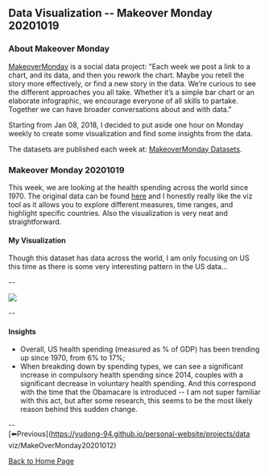 <head>
  <!-- Global site tag (gtag.js) - Google Analytics -->
<script async src="https://www.googletagmanager.com/gtag/js?id=UA-112502179-1"></script>
<script>
  window.dataLayer = window.dataLayer || [];
  function gtag(){dataLayer.push(arguments);}
  gtag('js', new Date());

  gtag('config', 'UA-112502179-1');
</script>
</head>


## Data Visualization -- Makeover Monday 20201019

### About Makeover Monday

[MakeoverMonday](http://www.makeovermonday.co.uk/) is a social data project:
"Each week we post a link to a chart, and its data, and then you rework the chart.
Maybe you retell the story more effectively, or find a new story in the data.
We’re curious to see the different approaches you all take. Whether it’s a simple bar chart or an elaborate infographic, we encourage everyone of all skills to partake.
Together we can have broader conversations about and with data."

Starting from Jan 08, 2018, I decided to put aside one hour on Monday weekly to create some visualization and find some insights from the data.

The datasets are published each week at: [MakeoverMonday Datasets](http://www.makeovermonday.co.uk/data/).

### Makeover Monday 20201019

This week, we are looking at the health spending across the world since 1970. The original data can be found [here](https://data.oecd.org/healthres/health-spending.htm) and I honestly really like the viz tool as it allows you to explore different measures, time ranges, and highlight specific countries. Also the visualization is very neat and straightforward.  

#### My Visualization

Though this dataset has data across the world, I am only focusing on US this time as there is some very interesting pattern in the US data...   

--  
<div class='tableauPlaceholder' id='viz1603160737161' style='position: relative'>
<noscript><a href='#'>
  <img alt=' ' src='https:&#47;&#47;public.tableau.com&#47;static&#47;images&#47;Ma&#47;MakeOverMonday20201019USHealthSpending&#47;USHealthSpending1970-2019&#47;1_rss.png' style='border: none' />
</a></noscript>
<object class='tableauViz'  style='display:none;'>
  <param name='host_url' value='https%3A%2F%2Fpublic.tableau.com%2F' />
  <param name='embed_code_version' value='3' />
  <param name='site_root' value='' />
  <param name='name' value='MakeOverMonday20201019USHealthSpending&#47;USHealthSpending1970-2019' />
  <param name='tabs' value='no' />
  <param name='toolbar' value='yes' />
  <param name='static_image' value='https:&#47;&#47;public.tableau.com&#47;static&#47;images&#47;Ma&#47;MakeOverMonday20201019USHealthSpending&#47;USHealthSpending1970-2019&#47;1.png' />
  <param name='animate_transition' value='yes' />
  <param name='display_static_image' value='yes' />
  <param name='display_spinner' value='yes' />
  <param name='display_overlay' value='yes' />
  <param name='display_count' value='yes' />
  <param name='language' value='en' />
</object></div>           
<script type='text/javascript'>      
  var divElement = document.getElementById('viz1603160737161');  
  var vizElement = divElement.getElementsByTagName('object')[0];            
  if ( divElement.offsetWidth > 800 ) { vizElement.style.width='800px';vizElement.style.height='627px';} else if ( divElement.offsetWidth > 500 ) { vizElement.style.width='800px';vizElement.style.height='627px';} else { vizElement.style.width='100%';vizElement.style.height='727px';}    
  var scriptElement = document.createElement('script');                  
  scriptElement.src = 'https://public.tableau.com/javascripts/api/viz_v1.js';          
  vizElement.parentNode.insertBefore(scriptElement, vizElement);           
</script>
  
  
--  

#### Insights
* Overall, US health spending (measured as % of GDP) has been trending up since 1970, from 6% to 17%;  
* When breakding down by spending types, we can see a significant increase in compulsory health spending since 2014, couples with a significant decrease in voluntary health spending. And this correspond with the time that the Obamacare is introduced -- I am not super familiar with this act, but after some research, this seems to be the most likely reason behind this sudden change.  

--  
[⬅️Previous](https://yudong-94.github.io/personal-website/projects/data viz/MakeOverMonday20201012)  

[Back to Home Page](https://yudong-94.github.io/personal-website/)
